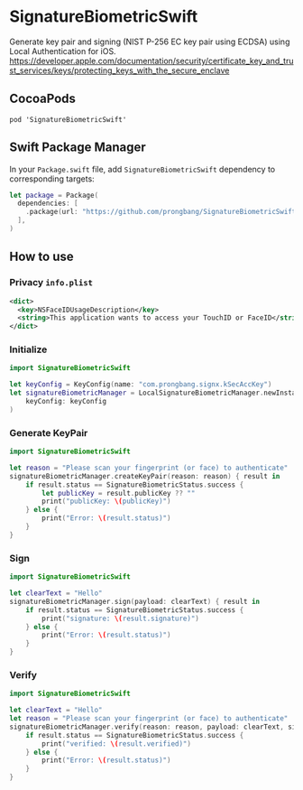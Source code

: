 # SignatureBiometricSwift

Generate key pair and signing (NIST P-256 EC key pair using ECDSA) using Local Authentication for iOS.
https://developer.apple.com/documentation/security/certificate_key_and_trust_services/keys/protecting_keys_with_the_secure_enclave

## CocoaPods

```shell
pod 'SignatureBiometricSwift'
```

## Swift Package Manager

In your `Package.swift` file, add `SignatureBiometricSwift` dependency to corresponding targets:

```swift
let package = Package(
  dependencies: [
    .package(url: "https://github.com/prongbang/SignatureBiometricSwift.git", from: "1.0.6"),
  ],
)
```

## How to use

### Privacy `info.plist`

```xml
<dict>
  <key>NSFaceIDUsageDescription</key>
  <string>This application wants to access your TouchID or FaceID</string>
</dict>
```

### Initialize

```swift
import SignatureBiometricSwift

let keyConfig = KeyConfig(name: "com.prongbang.signx.kSecAccKey")
let signatureBiometricManager = LocalSignatureBiometricManager.newInstance(
    keyConfig: keyConfig
)
```

### Generate KeyPair

```swift
import SignatureBiometricSwift

let reason = "Please scan your fingerprint (or face) to authenticate"
signatureBiometricManager.createKeyPair(reason: reason) { result in
    if result.status == SignatureBiometricStatus.success {
        let publicKey = result.publicKey ?? ""
        print("publicKey: \(publicKey)")
    } else {
        print("Error: \(result.status)")
    }
}
```

### Sign

```swift
import SignatureBiometricSwift

let clearText = "Hello"
signatureBiometricManager.sign(payload: clearText) { result in
    if result.status == SignatureBiometricStatus.success {
        print("signature: \(result.signature)")    
    } else {
        print("Error: \(result.status)")
    }
}
```

### Verify

```swift
import SignatureBiometricSwift

let clearText = "Hello"
let reason = "Please scan your fingerprint (or face) to authenticate"
signatureBiometricManager.verify(reason: reason, payload: clearText, signature: signed) { result in
    if result.status == SignatureBiometricStatus.success {
        print("verified: \(result.verified)")
    } else {
        print("Error: \(result.status)")
    }
}
```
